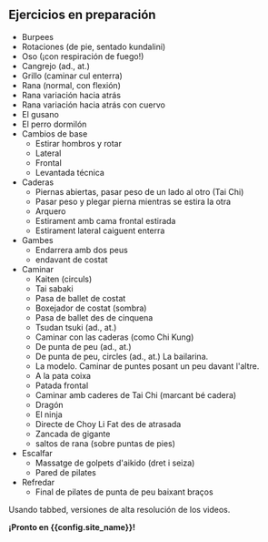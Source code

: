 ## Ejercicios en preparación

* Burpees
* Rotaciones (de pie, sentado kundalini)
* Oso (¡con respiración de fuego!)
* Cangrejo (ad., at.)
* Grillo (caminar cul enterra)
* Rana (normal, con flexión)
* Rana variación hacia atrás
* Rana variación hacia atrás con cuervo
* El gusano
* El perro dormilón
* Cambios de base
    - Estirar hombros y rotar
    - Lateral
    - Frontal
    - Levantada técnica
* Caderas
    - Piernas abiertas, pasar peso de un lado al otro (Tai Chi)
    - Pasar peso y plegar pierna mientras se estira la otra
    - Arquero 
    - Estirament amb cama frontal estirada
    - Estirament lateral caiguent enterra
* Gambes
    - Endarrera amb dos peus
    - endavant de costat
* Caminar
    - Kaiten (circuls)
    - Tai sabaki
    - Pasa de ballet de costat
    - Boxejador de costat (sombra)
    - Pasa de ballet des de cinquena
    - Tsudan tsuki (ad., at.)
    - Caminar con las caderas (como Chi Kung)
    - De punta de peu (ad., at.)
    - De punta de peu, circles (ad., at.) La bailarina.
    - La modelo. Caminar de puntes posant un peu davant l'altre.
    - A la pata coixa
    - Patada frontal 
    - Caminar amb caderes de Tai Chi (marcant bé cadera)
    - Dragón
    - El ninja
    - Directe de Choy Li Fat des de atrasada
    - Zancada de gigante
    - saltos de rana (sobre puntas de pies)
* Escalfar 
    - Massatge de golpets d'aikido (dret i seiza)
    - Pared de pilates
* Refredar
    - Final de pilates de punta de peu baixant braços

Usando tabbed, versiones de alta resolución de los videos.


**¡Pronto en {{config.site_name}}!**